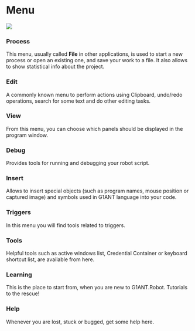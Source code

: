 # Menu

![](https://raw.githubusercontent.com/G1ANT-Robot/G1ANT.Manual/raw/develop/G1ANT.Manual/-assets/menu.jpg)

### Process

This menu, usually called **File** in other applications, is used to start a new process or open an existing one, and save your work to a file. It also allows to show statistical info about the project.

### Edit

A commonly known menu to perform actions using Clipboard, undo/redo operations, search for some text and do other editing tasks.

### View

From this menu, you can choose which panels should be displayed in the program window.

### Debug

Provides tools for running and debugging your robot script.

### Insert

Allows to insert special objects \(such as program names, mouse position or captured image\) and symbols used in G1ANT language into your code.

### Triggers

In this menu you will find tools related to triggers.

### Tools

Helpful tools such as active windows list, Credential Container or keyboard shortcut list, are available from here.

### Learning

This is the place to start from, when you are new to G1ANT.Robot. Tutorials to the rescue!

### Help

Whenever you are lost, stuck or bugged, get some help here.

